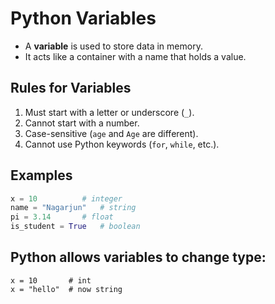 # Python Variables

- A **variable** is used to store data in memory.
- It acts like a container with a name that holds a value.

## Rules for Variables
1. Must start with a letter or underscore (`_`).
2. Cannot start with a number.
3. Case-sensitive (`age` and `Age` are different).
4. Cannot use Python keywords (`for`, `while`, etc.).

## Examples
```python
x = 10          # integer
name = "Nagarjun"   # string
pi = 3.14       # float
is_student = True   # boolean
```
## Python allows variables to change type:

```
x = 10       # int
x = "hello"  # now string
